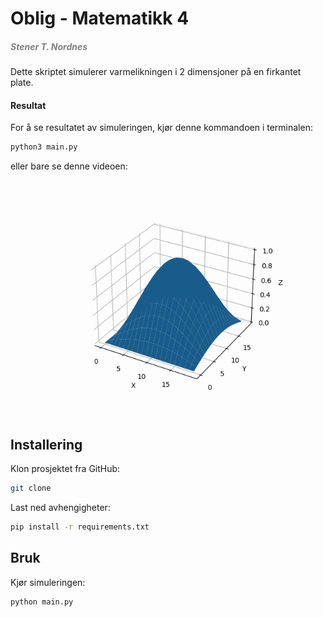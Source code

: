 # Oblig - Matematikk 4
##### <span style="color:gray">Stener T. Nordnes</span>

Dette skriptet simulerer varmelikningen i 2 dimensjoner på en firkantet plate.

#### Resultat

For å se resultatet av simuleringen, kjør denne kommandoen i terminalen:

```bash
python3 main.py
```

eller bare se denne videoen:

[![Simulation Video](./animation.gif)](./animation.gif)


## Installering

Klon prosjektet fra GitHub:

```bash
git clone 
```

Last ned avhengigheter:

```bash
pip install -r requirements.txt
```

## Bruk

Kjør simuleringen:

```bash
python main.py
```